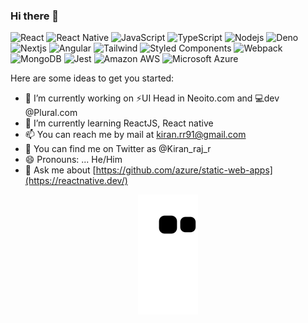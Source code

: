 ### Hi there 👋

![React](https://img.shields.io/badge/-React-F0F8FF?style=flat-square&logo=react)
![React Native](https://img.shields.io/badge/-ReactNative-black?style=flat-square&logo=react)
![JavaScript](https://img.shields.io/badge/-JavaScript-F0F8FF?style=flat-square&logo=javascript)
![TypeScript](https://img.shields.io/badge/-TypeScript-007ACC?style=flat-square&logo=typescript&logoColor=white)
![Nodejs](https://img.shields.io/badge/-Nodejs-F0F8FF?style=flat-square&logo=Node.js)
![Deno](https://img.shields.io/badge/-deno-purple?style=flat-square&logo=deno)
![Nextjs](https://img.shields.io/badge/-Nextjs-black?style=flat-square&logo=Next.js)
![Angular](https://img.shields.io/badge/-Angular-DD0031?style=flat-square&logo=angular&logoColor=white)
![Tailwind](https://img.shields.io/badge/-TailwindCSS-F0F8FF?style=flat-square&logo=tailwindcss)
![Styled Components](https://img.shields.io/badge/-Styled_Components-db7092?style=flat-square&logo=styled-components&logoColor=white)
![Webpack](https://img.shields.io/badge/-Webpack-black?style=flat-square&logo=webpack)
![MongoDB](https://img.shields.io/badge/-MongoDB-13aa52?style=flat-square&logo=mongodb&logoColor=white)
![Jest](https://img.shields.io/badge/-Jest-black?style=flat-square&logo=jest)
![Amazon AWS](https://img.shields.io/badge/Amazon%20AWS-232F3E?style=flat-square&logo=amazon-aws)
![Microsoft Azure](https://img.shields.io/badge/Microsoft%20Azure-232F7E?style=flat-square&logo=microsoft-azure)
<br/>

Here are some ideas to get you started:

- 🔭 I’m currently working on ⚡UI Head in Neoito.com and 💻dev @Plural.com
- 🌱 I’m currently learning ReactJS, React native
- 📫 You can reach me by mail at kiran.rr91@gmail.com
- 🐤 You can find me on Twitter as @Kiran_raj_r
- 😄 Pronouns: ... He/Him
- 💬 Ask me about [https://github.com/azure/static-web-apps](https://reactnative.dev/)

<div align="center" text-align="center" border-width="1px">
  <img align="center" src="https://github.com/art-santos/art-santos/blob/output/github-contribution-grid-snake.svg" alt="Github Snake Animation">
</div>
